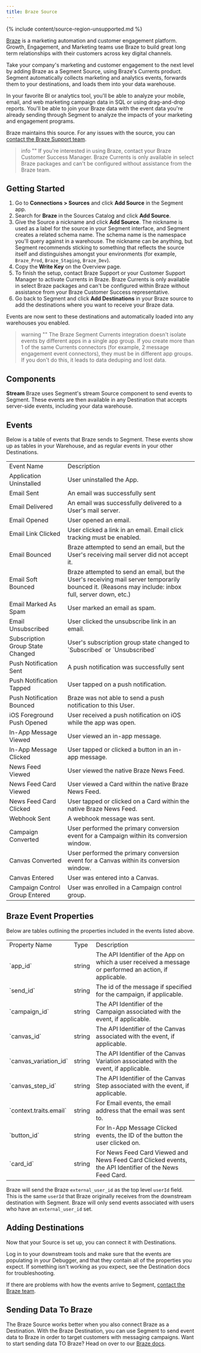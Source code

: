 ```yaml
---
title: Braze Source
---
```


{% include content/source-region-unsupported.md %}

[Braze](https://www.braze.com/?utm_source=segmentio&utm_medium=docs&utm_campaign=partners) is a marketing automation and customer engagement platform. Growth, Engagement, and Marketing teams use Braze to build great long term relationships with their customers across key digital channels.

Take your company's marketing and customer engagement to the next level by adding Braze as a Segment Source, using Braze's Currents product. Segment automatically  collects marketing and analytics events, forwards them to your destinations, and loads them into your data warehouse.

In your favorite BI or analytics tool, you'll be able to analyze your mobile, email, and web marketing campaign data in SQL or using drag-and-drop reports. You'll be able to join your Braze data with the event data you're already sending through Segment to analyze the impacts of your marketing and engagement programs.

Braze maintains this source. For any issues with the source, you can [contact the Braze Support team](https://www.braze.com/docs/support_contact/).

> info ""
> If you're interested in using Braze, contact your Braze Customer Success Manager. Braze Currents is only available in select Braze packages and can't be configured without assistance from the Braze team.

## Getting Started

1. Go to **Connections > Sources** and click **Add Source** in the Segment app.
2. Search for **Braze** in the Sources Catalog and click **Add Source**.
3. Give the Source a nickname and click **Add Source**.
   The nickname is used as a label for the source in your Segment interface, and Segment creates a related schema name. The schema name is the namespace you'll query against in a warehouse. The nickname can be anything, but Segment recommends sticking to something that reflects the source itself and distinguishes amongst your environments (for example, `Braze_Prod`, `Braze_Staging`, `Braze_Dev`).
4. Copy the **Write Key** on the Overview page.
5. To finish the setup, contact Braze Support or your Customer Support Manager to activate Currents in Braze.
   Braze Currents is only available in select Braze packages and can't be configured within Braze without assistance from your Braze Customer Success representative.
6. Go back to Segment and click **Add Destinations** in your Braze source to add the destinations where you want to receive your Braze data.
   
Events are now sent to these destinations and automatically loaded into any warehouses you enabled.

> warning ""
> The Braze Segment Currents integration doesn't isolate events by different apps in a single app group. If you create more than 1 of the same Currents connectors (for example, 2 message engagement event connectors), they must be in different app groups. If you don't do this, it leads to data deduping and lost data. 

## Components
**Stream**
Braze uses Segment's stream Source component to send events to Segment. These events are then available in any Destination that accepts server-side events, including your data warehouse.

## Events

Below is a table of events that Braze sends to Segment. These events show up as tables in your Warehouse, and as regular events in your other Destinations.

<table>
  <tr>
   <td>Event Name</td>
   <td>Description</td>
  </tr>
  <tr>
   <td>Application Uninstalled</td>
   <td>User uninstalled the App.</td>
  </tr>
   <tr>
   <td>Email Sent</td>
   <td>An email was successfully sent</td>
  </tr>
  <tr>
   <td>Email Delivered</td>
   <td>An email was successfully delivered to a User's mail server.</td>
  </tr>
  <tr>
   <td>Email Opened</td>
   <td>User opened an email.</td>
  </tr>
  <tr>
   <td>Email Link Clicked</td>
   <td>User clicked a link in an email. Email click tracking must be enabled.</td>
  </tr>
  <tr>
   <td>Email Bounced</td>
   <td>Braze attempted to send an email, but the User's receiving mail server did not accept it.</td>
  </tr>
  <tr>
   <td>Email Soft Bounced</td>
   <td>Braze attempted to send an email, but the User's receiving mail server temporarily bounced it. (Reasons may include: inbox full, server down, etc.)</td>
  </tr>
  <tr>
   <td>Email Marked As Spam</td>
   <td>User marked an email as spam.</td>
  </tr>
  <tr>
   <td>Email Unsubscribed</td>
   <td>User clicked the unsubscribe link in an email.</td>
  </tr>
  <tr>
   <td>Subscription Group State Changed</td>
   <td>User's subscription group state changed to `Subscribed` or `Unsubscribed`</td>
  </tr>
  <tr>
   <td>Push Notification Sent</td>
   <td>A push notification was successfully sent</td>
  </tr>
  <tr>
   <td>Push Notification Tapped</td>
   <td>User tapped on a push notification.</td>
  </tr>
  <tr>
   <td>Push Notification Bounced</td>
   <td>Braze was not able to send a push notification to this User.</td>
  </tr>
  <tr>
   <td>iOS Foreground Push Opened</td>
   <td>User received a push notification on iOS while the app was open.</td>
  </tr>
  <tr>
   <td>In-App Message Viewed</td>
   <td>User viewed an in-app message.</td>
  </tr>
  <tr>
   <td>In-App Message Clicked</td>
   <td>User tapped or clicked a button in an in-app message.</td>
  </tr>
  <tr>
   <td>News Feed Viewed</td>
   <td>User viewed the native Braze News Feed.</td>
  </tr>
  <tr>
   <td>News Feed Card Viewed</td>
   <td>User viewed a Card within the native Braze News Feed.</td>
  </tr>
  <tr>
   <td>News Feed Card Clicked</td>
   <td>User tapped or clicked on a Card within the native Braze News Feed.</td>
  </tr>
  <tr>
   <td>Webhook Sent</td>
   <td>A webhook message was sent.</td>
  </tr>
  <tr>
   <td>Campaign Converted</td>
   <td>User performed the primary conversion event for a Campaign within its conversion window.</td>
  </tr>
  <tr>
   <td>Canvas Converted</td>
   <td>User performed the primary conversion event for a Canvas within its conversion window.</td>
  </tr>
  <tr>
   <td>Canvas Entered</td>
   <td>User was entered into a Canvas.</td>
  </tr>
  <tr>
   <td>Campaign Control Group Entered</td>
   <td>User was enrolled in a Campaign control group.</td>
  </tr>
</table>

## Braze Event Properties

Below are tables outlining the properties included in the events listed above.

<table>
  <tr>
   <td>Property Name</td>
   <td>Type</td>
   <td>Description</td>
  </tr>
  <tr>
   <td>`app_id`</td>
   <td>string</td>
   <td>The API Identifier of the App on which a user received a message or performed an action, if applicable.</td>
  </tr>
  <tr>
   <td>`send_id`</td>
   <td>string</td>
   <td>The id of the message if specified for the campaign, if applicable.</td>
  </tr>
  <tr>
   <td>`campaign_id`</td>
   <td>string</td>
   <td>The API Identifier of the Campaign associated with the event, if applicable.</td>
  </tr>
  <tr>
   <td>`canvas_id`</td>
   <td>string</td>
   <td>The API Identifier of the Canvas associated with the event, if applicable.</td>
  </tr>
  <tr>
   <td>`canvas_variation_id`</td>
   <td>string</td>
   <td>The API Identifier of the Canvas Variation associated with the event, if applicable.</td>
  </tr>
  <tr>
   <td>`canvas_step_id`</td>
   <td>string</td>
   <td>The API Identifier of the Canvas Step associated with the event, if applicable.</td>
  </tr>
  <tr>
   <td>`context.traits.email`</td>
   <td>string</td>
   <td>For Email events, the email address that the email was sent to.</td>
  </tr>
  <tr>
   <td>`button_id`</td>
   <td>string</td>
   <td>For In-App Message Clicked events, the ID of the button the user clicked on.</td>
  </tr>
  <tr>
   <td>`card_id`</td>
   <td>string</td>
   <td>For News Feed Card Viewed and News Feed Card Clicked events, the API Identifier of the News Feed Card.</td>
  </tr>
</table>

Braze will send the Braze `external_user_id` as the top level `userId` field. This is the same `userId` that Braze originally receives from the downstream destination with Segment. Braze will only send events associated with users who have an `external_user_id` set.

## Adding Destinations

Now that your Source is set up, you can connect it with Destinations.

Log in to your downstream tools and make sure that the events are populating in your Debugger, and that they contain all of the properties you expect. If something isn't working as you expect, see the Destination docs for troubleshooting.

If there are problems with how the events arrive to Segment, [contact the Braze team](https://www.braze.com/docs/support_contact/).

## Sending Data To Braze

The Braze Source works better when you also connect Braze as a Destination. With the Braze Destination, you can use Segment to send event data to Braze in order to target customers with messaging campaigns. Want to start sending data TO Braze? Head on over to our [Braze docs](https://segment.com/docs/connections/destinations/catalog/braze/).
